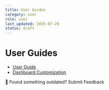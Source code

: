 ```yaml
---
title: User Guides
category: user
role: user
last_updated: 2025-07-20
status: draft
---
```

# User Guides

- [User Guide](./user-guide.md)
- [Dashboard Customization](./dashboard-customization.md)

💬 Found something outdated? Submit Feedback
